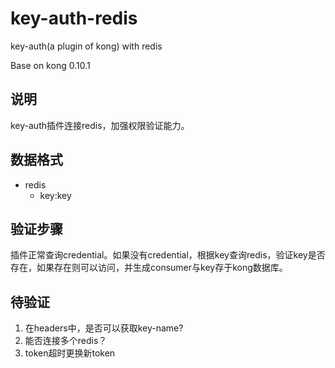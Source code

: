 # key-auth-redis
key-auth(a plugin of kong) with redis

Base on kong 0.10.1 

## 说明
key-auth插件连接redis，加强权限验证能力。



## 数据格式

- redis
	- key:key

## 验证步骤

插件正常查询credential。如果没有credential，根据key查询redis，验证key是否存在，如果存在则可以访问，并生成consumer与key存于kong数据库。

## 待验证

1. 在headers中，是否可以获取key-name?
2. 能否连接多个redis？
3. token超时更换新token